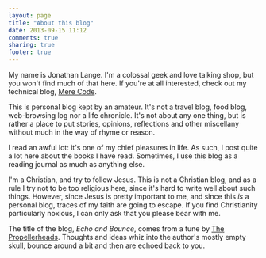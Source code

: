 ```yaml
---
layout: page
title: "About this blog"
date: 2013-09-15 11:12
comments: true
sharing: true
footer: true
---
```

My name is Jonathan Lange.  I'm a colossal geek and love talking shop, but you
won't find much of that here.  If you're at all interested, check out my
technical blog, [Mere Code](http://code.mumak.net).

This is personal blog kept by an amateur. It's not a travel blog, food blog,
web-browsing log nor a life chronicle. It's not about any one thing, but is
rather a place to put stories, opinions, reflections and other miscellany
without much in the way of rhyme or reason.

I read an awful lot: it's one of my chief pleasures in life. As such, I post
quite a lot here about the books I have read. Sometimes, I use this blog
as a reading journal as much as anything else.

I'm a Christian, and try to follow Jesus.  This is not a Christian blog, and
as a rule I try not to be too religious here, since it's hard to write well
about such things.  However, since Jesus is pretty important to me, and since
this _is_ a personal blog, traces of my faith are going to escape.  If you
find Christianity particularly noxious, I can only ask that you please bear
with me.

The title of the blog, _Echo and Bounce_, comes from a tune by
[The Propellerheads](http://en.wikipedia.org/wiki/Propellerheads). Thoughts
and ideas whiz into the author's mostly empty skull, bounce around a bit and
then are echoed back to you.
